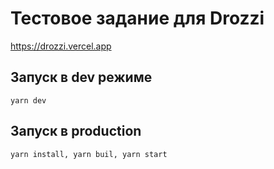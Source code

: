 
# Тестовое задание для Drozzi
https://drozzi.vercel.app

## Запуск в dev режиме
```
yarn dev
```
## Запуск в production 
```
yarn install, yarn buil, yarn start
```
